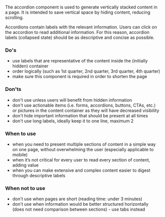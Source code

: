 The accordion component is used to generate vertically stacked content in a page. It is intended to save vertical space by hiding content, reducing scrolling.

Accordions contain labels with the relevant information. Users can click on the accordion to read additional information. For this reason, accordion labels (collapsed state) should be as descriptive and concise as possible.

### Do's

- use labels that are representative of the content inside the (initially hidden) container
- order logically (such as 1st quarter, 2nd quarter, 3rd quarter, 4th quarter)
- make sure this component is required in order to shorten the page

### Don'ts

- don't use unless users will benefit from hidden information
- don't use actionable items (i.e. forms, accordions, buttons, CTAs, etc.) or pictures in the content container as they will have decreased visibility
- don't hide important information that should be present at all times
- don't use long labels, ideally keep it to one line, maximum 2

### When to use

- when you need to present multiple sections of content in a simple way on one page, without overwhelming the user (especially applicable to mobile)
- when it’s not critical for every user to read every section of content, adding value
- when you can make extensive and complex content easier to digest through descriptive labels

### When not to use

- don't use when pages are short (reading time: under 3 minutes)
- don't use when information would be better structured horizontally (does not need comparison between sections) - use tabs instead
